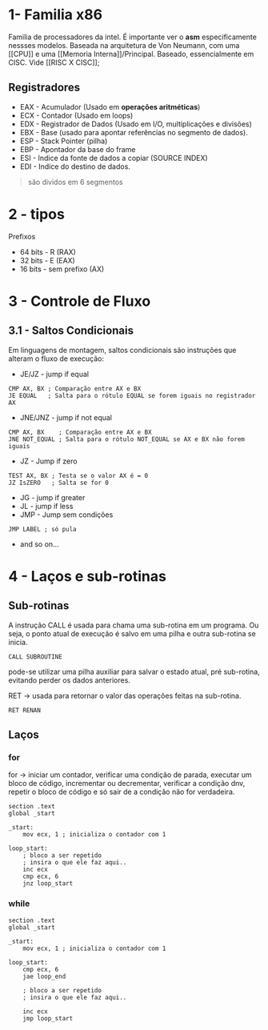 # 1- Familia x86
Familia de processadores da intel. É importante ver o **asm** especificamente nessses modelos. Baseada na arquitetura de Von Neumann, com uma [[CPU]] e uma [[Memoria Interna]]/Principal. Baseado, essencialmente em CISC. Vide [[RISC X CISC]];

## Registradores 

- EAX - Acumulador (Usado em **operações aritméticas**)
- ECX - Contador (Usado em loops)
- EDX - Registrador de Dados (Usado em I/O, multiplicações e divisões)
- EBX - Base (usado para apontar referências no segmento de dados).
- ESP - Stack Pointer (pilha)
- EBP - Apontador da base do frame
- ESI - Indice da fonte de dados a copiar (SOURCE INDEX)
- EDI - Indice do destino de dados.

> são dividos em 6 segmentos

# 2 - tipos
Prefixos
- 64 bits - R (RAX)
- 32 bits - E (EAX)
- 16 bits - sem prefixo (AX)

# 3 - Controle de Fluxo
## 3.1 - Saltos Condicionais
Em linguagens de montagem, saltos condicionais são instruções que alteram o fluxo de execução:
- JE/JZ - jump if equal

```assembly
CMP AX, BX ; Comparação entre AX e BX
JE EQUAL   ; Salta para o rótulo EQUAL se forem iguais no registrador AX
```

- JNE/JNZ - jump if not equal

```assembly
CMP AX, BX    ; Comparação entre AX e BX
JNE NOT_EQUAL ; Salta para o rótulo NOT_EQUAL se AX e BX não forem iguais 
```

- JZ - Jump if zero

```assembly
TEST AX, BX ; Testa se o valor AX é = 0
JZ IsZERO   ; Salta se for 0
```
- JG - jump if greater
- JL - jump if less
- JMP - Jump sem condições
```assembly
JMP LABEL ; só pula
```
- and so on...

# 4 - Laços e sub-rotinas
## Sub-rotinas
A instrução CALL é usada para chama uma sub-rotina em um programa. Ou seja, o ponto atual de execução é salvo em uma pilha e outra sub-rotina se inicia.
```assembly
CALL SUBROUTINE
```
pode-se utilizar uma pilha auxiliar para salvar o estado atual, pré sub-rotina, evitando perder os dados anteriores.

RET -> usada para retornar o valor das operações feitas na sub-rotina.
```assembly
RET RENAN
```

## Laços 
### for
for -> iniciar um contador, verificar uma condição de parada, executar um bloco de código, incrementar ou decrementar, verificar a condição dnv, repetir o bloco de código e só sair de a condição não for verdadeira.

```assembly
section .text
global _start

_start: 
	mov ecx, 1 ; inicializa o contador com 1
	
loop_start:
	; bloco a ser repetido
	; insira o que ele faz aqui..
	inc ecx 
	cmp ecx, 6
	jnz loop_start

```

### while

```assembly
section .text
global _start

_start: 
	mov ecx, 1 ; inicializa o contador com 1
	
loop_start:
	cmp ecx, 6
	jae loop_end
	
	; bloco a ser repetido
	; insira o que ele faz aqui..
	
	inc ecx 
	jmp loop_start

```


